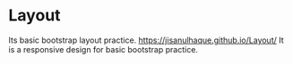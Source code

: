 # Layout
Its basic bootstrap layout practice.
https://jisanulhaque.github.io/Layout/
It is a responsive design for basic bootstrap practice.
